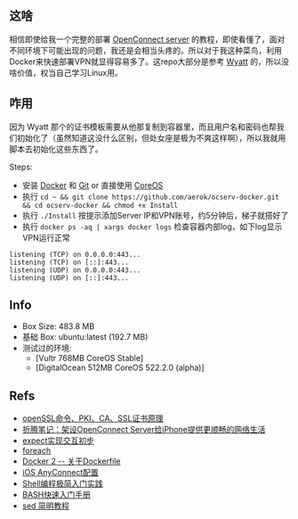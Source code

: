 ## 这啥
相信即使给我一个完整的部署 [OpenConnect server](http://www.infradead.org/ocserv/) 的教程，即使看懂了，面对不同环境下可能出现的问题，我还是会相当头疼的。所以对于我这种菜鸟，利用Docker来快速部署VPN就显得容易多了。这repo大部分是参考 [Wyatt](http://wppurking.github.io/2014/10/11/use-ocserv-docker-to-enjoy-freedom-internet.html) 的，所以没啥价值，权当自己学习Linux用。

## 咋用
因为 Wyatt 那个的证书模板需要从他那复制到容器里，而且用户名和密码也帮我们初始化了（虽然知道这没什么区别，但处女座是极为不爽这样啊），所以我就用脚本去初始化这些东西了。

Steps:
* 安装 [Docker](https://www.docker.com/) 和 [Git](http://git-scm.com/download/linux) or 直接使用 [CoreOS](https://coreos.com/)
* 执行 `cd ~ && git clone https://github.com/aerok/ocserv-docker.git && cd ocserv-docker && chmod +x Install`
* 执行 `./Install` 按提示添加Server IP和VPN账号，约5分钟后，梯子就搭好了
* 执行 `docker ps -aq | xargs docker logs` 检查容器内部log，如下log显示VPN运行正常
```
listening (TCP) on 0.0.0.0:443...
listening (TCP) on [::]:443...
listening (UDP) on 0.0.0.0:443...
listening (UDP) on [::]:443...
```

## Info
* Box Size: 483.8 MB
* 基础 Box: ubuntu:latest   (192.7 MB)
* 测试过的环境: 
  * [Vultr 768MB CoreOS Stable]
  * [DigitalOcean 512MB CoreOS 522.2.0 (alpha)]

## Refs
* [openSSL命令、PKI、CA、SSL证书原理](http://www.cnblogs.com/littlehann/p/3738141.html)
* [折腾笔记：架设OpenConnect Server给iPhone提供更顺畅的网络生活](http://bitinn.net/11084/)
* [expect实现交互初步](http://blog.ihipop.info/2010/12/1949.html)
* [foreach](http://wiki.tcl.tk/1018)
* [Docker 2 -- 关于Dockerfile](http://blog.tankywoo.com/docker/2014/05/08/docker-2-dockerfile.html)
* [iOS AnyConnect配置](http://www.brucebot.com/2014/11/how-to-setup-a-anyconnect-vpn-for-ios-with-certificate/)
* [Shell编程极简入门实践](https://github.com/StevenSLXie/Tutorials-for-Web-Developers/blob/master/Shell%E7%BC%96%E7%A8%8B%E6%9E%81%E7%AE%80%E5%85%A5%E9%97%A8%E5%AE%9E%E8%B7%B5.md)
* [BASH快速入门手册](https://laoyur.com/?p=638#function)
* [sed 简明教程](http://coolshell.cn/articles/9104.html)
